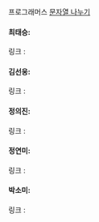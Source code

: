 프로그래머스 [문자열 나누기](https://school.programmers.co.kr/learn/courses/30/lessons/140108)<br>

#### 최태승: 
링크 : 

#### 김선웅:
링크 :

#### 정의진: 
링크 : 

#### 정연미: 
링크 :

#### 박소미: 
링크 : 
